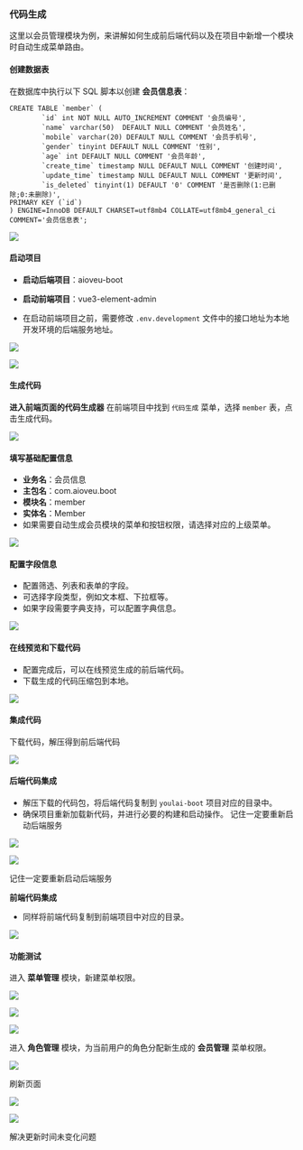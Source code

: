 ### 代码生成

这里以会员管理模块为例，来讲解如何生成前后端代码以及在项目中新增一个模块时自动生成菜单路由。

#### 创建数据表

在数据库中执行以下 SQL 脚本以创建 **会员信息表**：

```
CREATE TABLE `member` (
        `id` int NOT NULL AUTO_INCREMENT COMMENT '会员编号',
        `name` varchar(50)  DEFAULT NULL COMMENT '会员姓名',
        `mobile` varchar(20) DEFAULT NULL COMMENT '会员手机号',
        `gender` tinyint DEFAULT NULL COMMENT '性别',
        `age` int DEFAULT NULL COMMENT '会员年龄',
        `create_time` timestamp NULL DEFAULT NULL COMMENT '创建时间',
        `update_time` timestamp NULL DEFAULT NULL COMMENT '更新时间',
        `is_deleted` tinyint(1) DEFAULT '0' COMMENT '是否删除(1:已删除;0:未删除)',
PRIMARY KEY (`id`)
) ENGINE=InnoDB DEFAULT CHARSET=utf8mb4 COLLATE=utf8mb4_general_ci COMMENT='会员信息表';

```

![](F:\Coding\Github\aioveu-boot-doc\功能详解与操作手册\4操作指南\4.2.1.png)



#### 启动项目

- **启动后端项目**：aioveu-boot
- **启动前端项目**：vue3-element-admin

- 在启动前端项目之前，需要修改 `.env.development` 文件中的接口地址为本地开发环境的后端服务地址。

![](F:\Coding\Github\aioveu-boot-doc\功能详解与操作手册\4操作指南\4.2.2.png)



![](F:\Coding\Github\aioveu-boot-doc\功能详解与操作手册\4操作指南\4.2.3.png)



#### 生成代码

**进入前端页面的代码生成器** 在前端项目中找到 `代码生成` 菜单，选择 `member` 表，点击生成代码。

![](F:\Coding\Github\aioveu-boot-doc\功能详解与操作手册\4操作指南\4.2.4.png)



#### **填写基础配置信息**

- **业务名**：会员信息
- **主包名**：com.aioveu.boot
- **模块名**：member
- **实体名**：Member
- 如果需要自动生成会员模块的菜单和按钮权限，请选择对应的上级菜单。

![](F:\Coding\Github\aioveu-boot-doc\功能详解与操作手册\4操作指南\4.2.5.png)



#### **配置字段信息**

- 配置筛选、列表和表单的字段。
- 可选择字段类型，例如文本框、下拉框等。
- 如果字段需要字典支持，可以配置字典信息。

![](F:\Coding\Github\aioveu-boot-doc\功能详解与操作手册\4操作指南\4.2.6.png)



#### **在线预览和下载代码**

- 配置完成后，可以在线预览生成的前后端代码。
- 下载生成的代码压缩包到本地。

![](F:\Coding\Github\aioveu-boot-doc\功能详解与操作手册\4操作指南\4.2.7.png)



#### 集成代码

下载代码，解压得到前后端代码

![](F:\Coding\Github\aioveu-boot-doc\功能详解与操作手册\4操作指南\4.2.8.png)



#### **后端代码集成**

- 解压下载的代码包，将后端代码复制到 `youlai-boot` 项目对应的目录中。
- 确保项目重新加载新代码，并进行必要的构建和启动操作。  记住一定要重新启动后端服务

![](F:\Coding\Github\aioveu-boot-doc\功能详解与操作手册\4操作指南\4.2.9.png)



![](F:\Coding\Github\aioveu-boot-doc\功能详解与操作手册\4操作指南\4.2.10.png)



记住一定要重新启动后端服务



**前端代码集成**

- 同样将前端代码复制到前端项目中对应的目录。

![](F:\Coding\Github\aioveu-boot-doc\功能详解与操作手册\4操作指南\4.2.11.png)



#### 功能测试

进入 **菜单管理** 模块，新建菜单权限。



![](F:\Coding\Github\aioveu-boot-doc\功能详解与操作手册\4操作指南\4.2.12.png)



![](F:\Coding\Github\aioveu-boot-doc\功能详解与操作手册\4操作指南\4.2.13.png)



![](F:\Coding\Github\aioveu-boot-doc\功能详解与操作手册\4操作指南\4.2.14.png)















进入 **角色管理** 模块，为当前用户的角色分配新生成的 **会员管理** 菜单权限。



![](F:\Coding\Github\aioveu-boot-doc\功能详解与操作手册\4操作指南\4.2.15.png)





刷新页面



![](F:\Coding\Github\aioveu-boot-doc\功能详解与操作手册\4操作指南\4.2.16.png)



![](F:\Coding\Github\aioveu-boot-doc\功能详解与操作手册\4操作指南\4.2.17.png)



解决更新时间未变化问题
